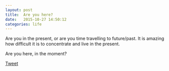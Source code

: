 ```yaml
---
layout: post
title:  Are you here?
date:   2015-10-27 14:50:12
categories: life
---
```

Are you in the present, or are you time travelling to future/past. It is amazing how difficult it is to concentrate and live in the present. 


Are you here, in the moment? 



<a href="https://twitter.com/share" class="twitter-share-button" data-size="large" data-count="none" data-hashtags="CandidlyBlunt" >Tweet</a> <script>!function(d,s,id){var js,fjs=d.getElementsByTagName(s)[0],p=/^http:/.test(d.location)?'http':'https';if(!d.getElementById(id)){js=d.createElement(s);js.id=id;js.src=p+'://platform.twitter.com/widgets.js';fjs.parentNode.insertBefore(js,fjs);}}(document, 'script', 'twitter-wjs');</script>


